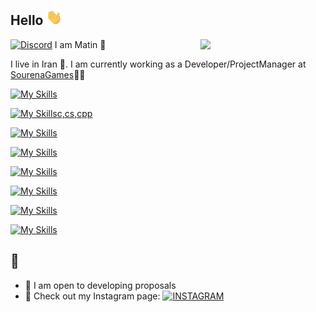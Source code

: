 <h2> Hello <img src="https://raw.githubusercontent.com/ABSphreak/ABSphreak/master/gifs/Hi.gif" height="25px"></h2>

<img align="right" src="https://github.com/rajput2107/rajput2107/blob/master/Assets/Developer.gif" width='200'/>

[![Discord](https://dcbadge.vercel.app/api/shield/960521725416706048)](https://discord.com/users/960521725416706048) 
I am Matin 🧔

I live in Iran 🏫. I am currently working as a Developer/ProjectManager at <a href="https://www.linkedin.com/company/sourena-game-studio/">SourenaGames</a>👨‍💻

[![My Skills](https://skillicons.dev/icons?i=js,html,css,nodejs)](https://skillicons.dev)

[![My Skills](https://skillicons.dev/icons?i=)c,cs,cpp](https://skillicons.dev)

[![My Skills](https://skillicons.dev/icons?i=python)](https://skillicons.dev)

[![My Skills](https://skillicons.dev/icons?i=sqlite)](https://skillicons.dev)

[![My Skills](https://skillicons.dev/icons?i=mongodb)](https://skillicons.dev)

[![My Skills](https://skillicons.dev/icons?i=linux)](https://skillicons.dev)

[![My Skills](https://skillicons.dev/icons?i=git)](https://skillicons.dev)

[![My Skills](https://skillicons.dev/icons?i=md)](https://skillicons.dev)




## 🤔
- 💬 I am open to developing proposals
- 🎯 Check out my Instagram page: [![INSTAGRAM](https://img.shields.io/badge/FOLLOW%20ME-INSTAGRAM-blueviolet?style=flat-square&logo=Instagram&logoColor=white)](https://www.instagram.com/matin._.daneshparvar/)
